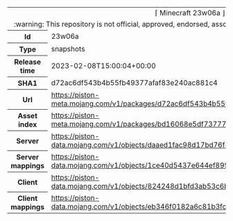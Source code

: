 <html><table>
<tr><td colspan="2" align="center"><img width="0" height="0"><br/>⌈ Minecraft 23w06a ⌋<br/><img width="0" height="0"></td></tr>
<tr><td colspan="2" align="center"><img width="0" height="0"><br/>
:warning: This repository is not official, approved, endorsed, associated or connected with Mojang :warning:
<br/><img width="0" height="0"></td></tr>
<tr><th>Id</th><td>23w06a</td></tr>
<tr><th>Type</th><td>snapshots</td></tr>
<tr><th>Release time</th><td>2023-02-08T15:00:04+00:00</td></tr>
<tr><th>SHA1</th><td>d72ac6df543b4b55fb49377afaf83e240ac881c4</td></tr>
<tr><th>Url</th><td><a href="https://piston-meta.mojang.com/v1/packages/d72ac6df543b4b55fb49377afaf83e240ac881c4/23w06a.json">https://piston-meta.mojang.com/v1/packages/d72ac6df543b4b55fb49377afaf83e240ac881c4/23w06a.json</a></td></tr>
<tr><th>Asset index</th><td><a href="https://piston-meta.mojang.com/v1/packages/bd16068e5df73777f4a10bef06e32d048a51e97f/2.json">https://piston-meta.mojang.com/v1/packages/bd16068e5df73777f4a10bef06e32d048a51e97f/2.json</a></td></tr>
<tr><th>Server</th><td><a href="https://piston-data.mojang.com/v1/objects/daaed1fac98d17bd76f8fd43268f1c1b97230b59/server.jar">https://piston-data.mojang.com/v1/objects/daaed1fac98d17bd76f8fd43268f1c1b97230b59/server.jar</a></td></tr>
<tr><th>Server mappings</th><td><a href="https://piston-data.mojang.com/v1/objects/1ce40d5437e644ef89545dc70f0efae1877c3ae4/server.txt">https://piston-data.mojang.com/v1/objects/1ce40d5437e644ef89545dc70f0efae1877c3ae4/server.txt</a></td></tr>
<tr><th>Client</th><td><a href="https://piston-data.mojang.com/v1/objects/824248d1bfd3ab53c6bd0b6568a4ad86d772bd04/client.jar">https://piston-data.mojang.com/v1/objects/824248d1bfd3ab53c6bd0b6568a4ad86d772bd04/client.jar</a></td></tr>
<tr><th>Client mappings</th><td><a href="https://piston-data.mojang.com/v1/objects/eb346f0182a6c81b3fcccbe586ebe9dcc729e498/client.txt">https://piston-data.mojang.com/v1/objects/eb346f0182a6c81b3fcccbe586ebe9dcc729e498/client.txt</a></td></tr>
</table></html>